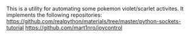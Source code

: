 This is a utility for automating some pokemon violet/scarlet activites. It implements the following repositories:
https://github.com/realpython/materials/tree/master/python-sockets-tutorial
https://github.com/mart1nro/joycontrol
